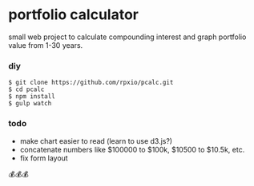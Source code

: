 # portfolio calculator

small web project to calculate compounding interest and graph portfolio value from 1-30 years.

### diy
`$ git clone https://github.com/rpxio/pcalc.git`  
`$ cd pcalc`  
`$ npm install`  
`$ gulp watch`  

### todo
- make chart easier to read (learn to use d3.js?)
- concatenate numbers like $100000 to $100k, $10500 to $10.5k, etc.
- fix form layout

:moneybag::moneybag::moneybag:
